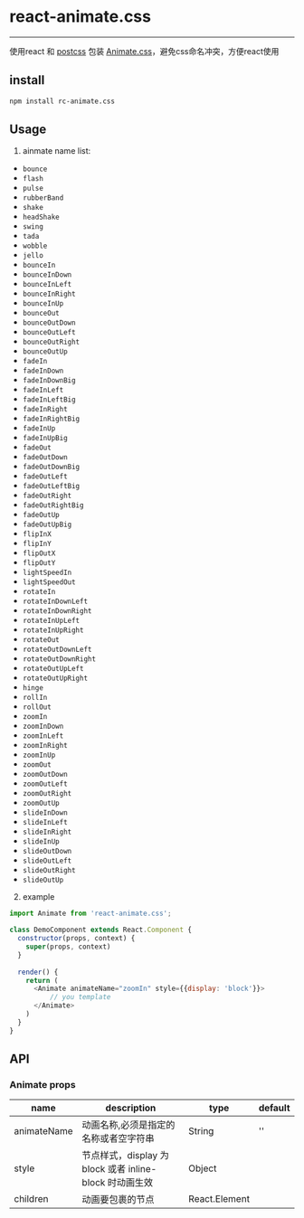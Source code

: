 # react-animate.css
---

使用react 和 [postcss](https://github.com/postcss/postcss) 包装 [Animate.css](https://github.com/daneden/animate.css)，避免css命名冲突，方便react使用

## install
 
 ```bash
 npm install rc-animate.css
 ```

## Usage

1. ainmate name list:
  * `bounce`
  * `flash`
  * `pulse`
  * `rubberBand`
  * `shake`
  * `headShake`
  * `swing`
  * `tada`
  * `wobble`
  * `jello`
  * `bounceIn`
  * `bounceInDown`
  * `bounceInLeft`
  * `bounceInRight`
  * `bounceInUp`
  * `bounceOut`
  * `bounceOutDown`
  * `bounceOutLeft`
  * `bounceOutRight`
  * `bounceOutUp`
  * `fadeIn`
  * `fadeInDown`
  * `fadeInDownBig`
  * `fadeInLeft`
  * `fadeInLeftBig`
  * `fadeInRight`
  * `fadeInRightBig`
  * `fadeInUp`
  * `fadeInUpBig`
  * `fadeOut`
  * `fadeOutDown`
  * `fadeOutDownBig`
  * `fadeOutLeft`
  * `fadeOutLeftBig`
  * `fadeOutRight`
  * `fadeOutRightBig`
  * `fadeOutUp`
  * `fadeOutUpBig`
  * `flipInX`
  * `flipInY`
  * `flipOutX`
  * `flipOutY`
  * `lightSpeedIn`
  * `lightSpeedOut`
  * `rotateIn`
  * `rotateInDownLeft`
  * `rotateInDownRight`
  * `rotateInUpLeft`
  * `rotateInUpRight`
  * `rotateOut`
  * `rotateOutDownLeft`
  * `rotateOutDownRight`
  * `rotateOutUpLeft`
  * `rotateOutUpRight`
  * `hinge`
  * `rollIn`
  * `rollOut`
  * `zoomIn`
  * `zoomInDown`
  * `zoomInLeft`
  * `zoomInRight`
  * `zoomInUp`
  * `zoomOut`
  * `zoomOutDown`
  * `zoomOutLeft`
  * `zoomOutRight`
  * `zoomOutUp`
  * `slideInDown`
  * `slideInLeft`
  * `slideInRight`
  * `slideInUp`
  * `slideOutDown`
  * `slideOutLeft`
  * `slideOutRight`
  * `slideOutUp`
  
2. example

```js
import Animate from 'react-animate.css';

class DemoComponent extends React.Component {
  constructor(props, context) {
    super(props, context)
  }
  
  render() {
    return (
      <Animate animateName="zoomIn" style={{display: 'block'}}>
          // you template
      </Animate>
    )
  }
}

```

## API

### Animate props

| name     | description    | type     | default      |
|----------|----------------|----------|--------------|
|animateName | 动画名称,必须是指定的名称或者空字符串 | String | '' |
|style | 节点样式，display 为block 或者 inline-block 时动画生效 | Object |  |
|children | 动画要包裹的节点 | React.Element |  |
